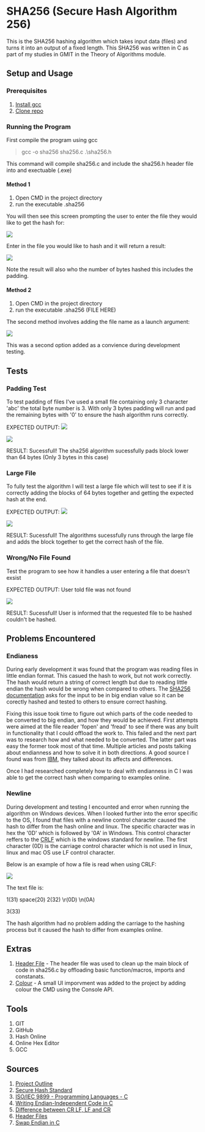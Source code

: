 # SHA256 (Secure Hash Algorithm 256)
This is the SHA256 hashing algorithm which takes input data (files) and turns it into an output of a fixed length.
This SHA256 was written in C as part of my studies in GMIT in the Theory of Algorithms module.

## Setup and Usage

### Prerequisites

1. <a href="https://gcc.gnu.org/install/download.html">Install gcc</a>
2. <a href="https://github.com/cian2009/SHA-256/archive/master.zip">Clone repo</a>

### Running the Program
First compile the program using gcc

> gcc -o sha256 sha256.c .\sha256.h

This command will compile sha256.c and include the sha256.h header file into and exectuable (.exe)

#### Method 1
1. Open CMD in the project directory
2. run the executable .sha256

You will then see this screen prompting the user to enter the file they would like to get the hash for:

<img src="https://imgur.com/rKpW5sM.png"></img>

Enter in the file you would like to hash and it will return a result:

<img src="https://imgur.com/Lv9E6so.png"></img>

Note the result will also who the number of bytes hashed this includes the padding.

#### Method 2
1. Open CMD in the project directory
2. run the executable .sha256 (FILE HERE)

The second method involves adding the file name as a launch argument:

<img src="https://imgur.com/bmVBszA.png"></img>

This was a second option added as a convience during development testing.

## Tests

### Padding Test 

To test padding of files I've used a small file containing only 3 character 'abc' the total byte number is 3.
With only 3 bytes padding will run and pad the remaining bytes with '0' to ensure the hash algorithm runs correctly.

EXPECTED OUTPUT: <img src="https://imgur.com/yiUzdBP.png">

<img src="https://imgur.com/3rfPcnW.png">

RESULT: Sucessfull!
The sha256 algorithm sucessfully pads block lower than 64 bytes (Only 3 bytes in this case)

### Large File

To fully test the algorithm I will test a large file which will test to see if it is correctly adding the blocks of 64 bytes together and getting the expected hash at the end.

EXPECTED OUTPUT: <img src="https://imgur.com/nSmHX65.png">

<img src="https://imgur.com/pT3r8gO.png">

RESULT: Sucessfull!
The algorithms sucessfully runs through the large file and adds the block together to get the correct hash of the file.

### Wrong/No File Found

Test the program to see how it handles a user entering a file that doesn't exsist

EXPECTED OUTPUT: User told file was not found

<img src="https://imgur.com/HNCNsEW.png">

RESULT: Sucessfull!
User is informed that the requested file to be hashed couldn't be hashed.

## Problems Encountered

### Endianess 
During early development it was found that the program was reading files in little endian format. This casued the hash to work, but not work correctly. The hash would return a string of correct length but due to reading little endian the hash would be wrong when compared to others. The <a href="https://www.nist.gov/publications/secure-hash-standard">SHA256 documentation</a> asks for the input to be in big endian value so it can be corectly hashed and tested to others to ensure correct hashing.

Fixing this issue took time to figure out which parts of the code needed to be converted to big endian, and how they would be achieved. First attempts were aimed at the file reader 'fopen' and 'fread' to see if there was any built in functionality that I could offload the work to. This failed and the next part was to research how and what needed to be converted. The latter part was easy the former took most of that time. Multiple articles and posts talking about endianness and how to solve it in both directions. A good source I found was from <a href="https://developer.ibm.com/articles/au-endianc/">IBM</a>, they talked about its affects and differences.

Once I had researched completely how to deal with endianness in C I was able to get the correct hash when comparing to examples online.

### Newline 
During development and testing I encounted and error when running the algorithm on Windows devices. When I looked further into the error specific to the OS, I found that files with a newline control character caused the hash to differ from the hash online and linux. The specific character was in hex the '0D' which is followed by '0A' in Windows. This control character reffers to the 
<a href="https://stackoverflow.com/questions/1552749/difference-between-cr-lf-lf-and-cr-line-break-types">CRLF</a> which is the windows standard for newline. The first character (0D) is the carriage control character which is not used in linux, linux and mac OS use LF control character.

Below is an example of how a file is read when using CRLF:

<img src="https://i.imgur.com/7bBbnEN.png"></img>

The text file is:

1(31) space(20) 2(32) \r(0D) \n(0A)

3(33)

The hash algorithm had no problem adding the carriage to the hashing process but it caused the hash to differ from examples online.

## Extras

1. <a href="https://github.com/cian2009/SHA-256/blob/master/sha256.h">Header File</a> - The header file was used to clean up the main block of code in sha256.c by offloading basic function/macros, imports and constanats.
2. <a href="https://docs.microsoft.com/en-us/windows/console/setconsoletextattribute">Colour</a> - A small UI imporvment was added to the project by adding colour the CMD using the Console API.

## Tools
1. <a>GIT</a>
2. <a>GitHub</a>
3. <a>Hash Online</a>
4. <a>Online Hex Editor</a> 
5. <a>GCC</a>

## Sources
1. <a href="https://github.com/cian2009/SHA-256/blob/master/project.pdf">Project Outline</a>
2. <a href="https://www.nist.gov/publications/secure-hash-standard">Secure Hash Standard</a>
3. <a href="http://www.open-std.org/jtc1/sc22/wg14/">ISO/IEC 9899 - Programming Languages - C</a>
4. <a href="https://developer.ibm.com/articles/au-endianc/">Writing Endian-Independent Code in C</a>
5. <a href="https://stackoverflow.com/questions/1552749/difference-between-cr-lf-lf-and-cr-line-break-types">Difference between CR LF, LF and CR</a>
6. <a href="https://www.w3schools.in/c-tutorial/c-header-files/">Header Files</a>
7. <a href="https://stackoverflow.com/questions/2182002/convert-big-endian-to-little-endian-in-c-without-using-provided-func">Swap Endian in C</a>